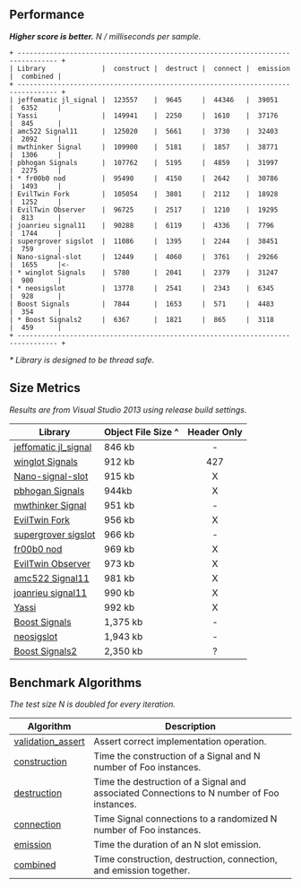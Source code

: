 Performance
-----------

**_Higher score is better._** _N / milliseconds per sample._

```
+ -------------------------------------------------------------------------------- +
| Library              |  construct |  destruct |  connect |  emission |  combined |
+ -------------------------------------------------------------------------------- +
| jeffomatic jl_signal |  123557    |  9645     |  44346   |  39051    |  6352     |
| Yassi                |  149941    |  2250     |  1610    |  37176    |  845      |
| amc522 Signal11      |  125020    |  5661     |  3730    |  32403    |  2092     |
| mwthinker Signal     |  109900    |  5181     |  1857    |  38771    |  1306     |
| pbhogan Signals      |  107762    |  5195     |  4859    |  31997    |  2275     |
| * fr00b0 nod         |  95490     |  4150     |  2642    |  30786    |  1493     |
| EvilTwin Fork        |  105054    |  3801     |  2112    |  18928    |  1252     |
| EvilTwin Observer    |  96725     |  2517     |  1210    |  19295    |  813      |
| joanrieu signal11    |  90288     |  6119     |  4336    |  7796     |  1744     |
| supergrover sigslot  |  11086     |  1395     |  2244    |  38451    |  759      |
| Nano-signal-slot     |  12449     |  4060     |  3761    |  29266    |  1655     |<-
| * winglot Signals    |  5780      |  2041     |  2379    |  31247    |  900      |
| * neosigslot         |  13778     |  2541     |  2343    |  6345     |  928      |
| Boost Signals        |  7844      |  1653     |  571     |  4483     |  354      |
| * Boost Signals2     |  6367      |  1821     |  865     |  3118     |  459      |
+ -------------------------------------------------------------------------------- +
```
_* Library is designed to be thread safe._

Size Metrics
------------

_Results are from Visual Studio 2013 using release build settings._

| Library | Object File Size ^ | Header Only |
| ------- | ------------------ |:-----------:|
| [jeffomatic jl_signal](https://github.com/jeffomatic/jl_signal) | 846 kb | - |
| [winglot Signals](https://github.com/winglot/Signals) | 912 kb | 427 | - |
| [Nano-signal-slot](https://github.com/NoAvailableAlias/nano-signal-slot/tree/FT) | 915 kb | X |
| [pbhogan Signals](https://github.com/pbhogan/Signals) | 944kb | X |
| [mwthinker Signal](https://github.com/mwthinker/Signal) | 951 kb | - |
| [EvilTwin Fork](https://github.com/NoAvailableAlias/nano-signal-slot/blob/master/benchmark/lib/eviltwin/observer_fork.hpp) | 956 kb | X |
| [supergrover sigslot](https://github.com/supergrover/sigslot) | 966 kb | - |
| [fr00b0 nod](https://github.com/fr00b0/nod) | 969 kb | X |
| [EvilTwin Observer](http://eviltwingames.com/blog/the-observer-pattern-revisited/) | 973 kb | X |
| [amc522 Signal11](https://github.com/amc522/Signal11) | 981 kb | X |
| [joanrieu signal11](https://github.com/joanrieu/signal11) | 990 kb | X |
| [Yassi](http://www.codeproject.com/Articles/867044/Yassi-Yet-Another-Signal-Slot-Implementation) | 992 kb | X |
| [Boost Signals](http://www.boost.org/doc/libs/1_56_0/doc/html/signals.html) | 1,375 kb | - |
| [neosigslot](http://www.i42.co.uk/stuff/neosigslot.htm) | 1,943 kb | - |
| [Boost Signals2](http://www.boost.org/doc/libs/1_56_0/doc/html/signals2.html) | 2,350 kb | ? |

Benchmark Algorithms
--------------------

_The test size N is doubled for every iteration._

| Algorithm | Description |
| --------- | ----------- |
| [validation_assert](https://github.com/NoAvailableAlias/nano-signal-slot/blob/FT/benchmark/benchmark.hpp#L21) | Assert correct implementation operation. |
| [construction](https://github.com/NoAvailableAlias/nano-signal-slot/blob/FT/benchmark/benchmark.hpp#L46) | Time the construction of a Signal and N number of Foo instances. |
| [destruction](https://github.com/NoAvailableAlias/nano-signal-slot/blob/FT/benchmark/benchmark.hpp#L67) | Time the destruction of a Signal and associated Connections to N number of Foo instances. |
| [connection](https://github.com/NoAvailableAlias/nano-signal-slot/blob/FT/benchmark/benchmark.hpp#L97) | Time Signal connections to a randomized N number of Foo instances. |
| [emission](https://github.com/NoAvailableAlias/nano-signal-slot/blob/FT/benchmark/benchmark.hpp#L125) | Time the duration of an N slot emission. |
| [combined](https://github.com/NoAvailableAlias/nano-signal-slot/blob/FT/benchmark/benchmark.hpp#L155) | Time construction, destruction, connection, and emission together. |
